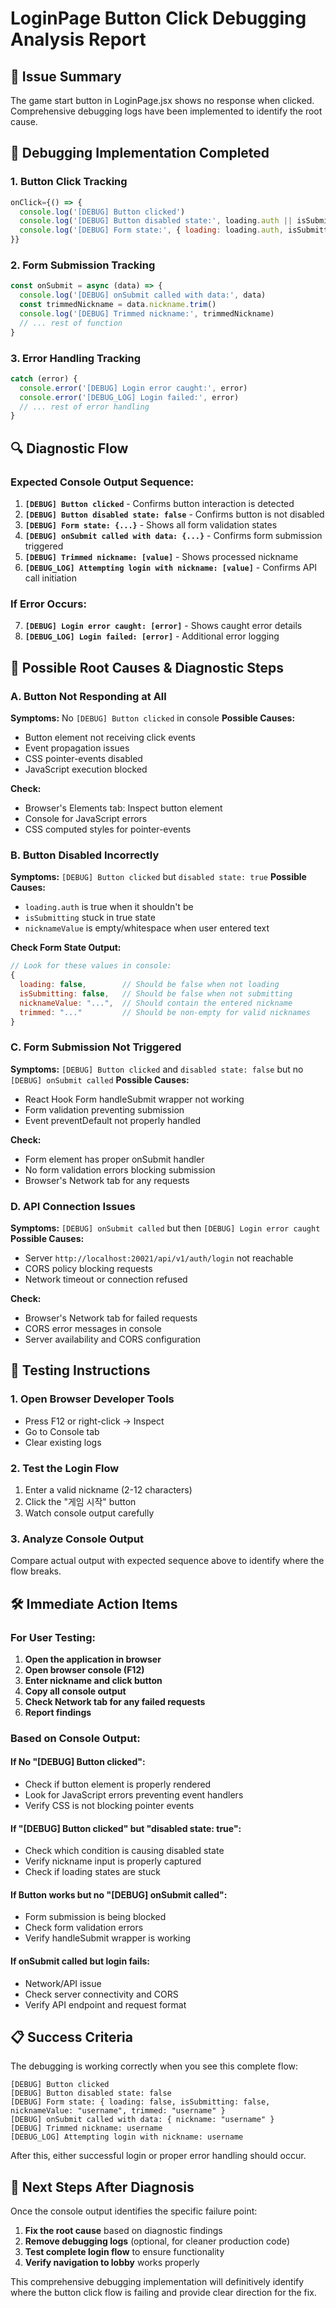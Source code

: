 # LoginPage Button Click Debugging Analysis Report

## 🎯 Issue Summary
The game start button in LoginPage.jsx shows no response when clicked. Comprehensive debugging logs have been implemented to identify the root cause.

## 🔧 Debugging Implementation Completed

### 1. Button Click Tracking
```javascript
onClick={() => {
  console.log('[DEBUG] Button clicked')
  console.log('[DEBUG] Button disabled state:', loading.auth || isSubmitting || !nicknameValue?.trim())
  console.log('[DEBUG] Form state:', { loading: loading.auth, isSubmitting, nicknameValue, trimmed: nicknameValue?.trim() })
}}
```

### 2. Form Submission Tracking  
```javascript
const onSubmit = async (data) => {
  console.log('[DEBUG] onSubmit called with data:', data)
  const trimmedNickname = data.nickname.trim()
  console.log('[DEBUG] Trimmed nickname:', trimmedNickname)
  // ... rest of function
}
```

### 3. Error Handling Tracking
```javascript
catch (error) {
  console.error('[DEBUG] Login error caught:', error)
  console.error('[DEBUG_LOG] Login failed:', error)
  // ... rest of error handling
}
```

## 🔍 Diagnostic Flow

### Expected Console Output Sequence:
1. **`[DEBUG] Button clicked`** - Confirms button interaction is detected
2. **`[DEBUG] Button disabled state: false`** - Confirms button is not disabled
3. **`[DEBUG] Form state: {...}`** - Shows all form validation states
4. **`[DEBUG] onSubmit called with data: {...}`** - Confirms form submission triggered
5. **`[DEBUG] Trimmed nickname: [value]`** - Shows processed nickname
6. **`[DEBUG_LOG] Attempting login with nickname: [value]`** - Confirms API call initiation

### If Error Occurs:
7. **`[DEBUG] Login error caught: [error]`** - Shows caught error details
8. **`[DEBUG_LOG] Login failed: [error]`** - Additional error logging

## 🚨 Possible Root Causes & Diagnostic Steps

### A. Button Not Responding at All
**Symptoms:** No `[DEBUG] Button clicked` in console
**Possible Causes:**
- Button element not receiving click events
- Event propagation issues
- CSS pointer-events disabled
- JavaScript execution blocked

**Check:**
- Browser's Elements tab: Inspect button element
- Console for JavaScript errors
- CSS computed styles for pointer-events

### B. Button Disabled Incorrectly
**Symptoms:** `[DEBUG] Button clicked` but `disabled state: true`
**Possible Causes:**
- `loading.auth` is true when it shouldn't be
- `isSubmitting` stuck in true state
- `nicknameValue` is empty/whitespace when user entered text

**Check Form State Output:**
```javascript
// Look for these values in console:
{
  loading: false,        // Should be false when not loading
  isSubmitting: false,   // Should be false when not submitting
  nicknameValue: "...",  // Should contain the entered nickname
  trimmed: "..."         // Should be non-empty for valid nicknames
}
```

### C. Form Submission Not Triggered
**Symptoms:** `[DEBUG] Button clicked` and `disabled state: false` but no `[DEBUG] onSubmit called`
**Possible Causes:**
- React Hook Form handleSubmit wrapper not working
- Form validation preventing submission
- Event preventDefault not properly handled

**Check:**
- Form element has proper onSubmit handler
- No form validation errors blocking submission
- Browser's Network tab for any requests

### D. API Connection Issues
**Symptoms:** `[DEBUG] onSubmit called` but then `[DEBUG] Login error caught`
**Possible Causes:**
- Server `http://localhost:20021/api/v1/auth/login` not reachable
- CORS policy blocking requests
- Network timeout or connection refused

**Check:**
- Browser's Network tab for failed requests
- CORS error messages in console
- Server availability and CORS configuration

## 🎯 Testing Instructions

### 1. Open Browser Developer Tools
- Press F12 or right-click → Inspect
- Go to Console tab
- Clear existing logs

### 2. Test the Login Flow
1. Enter a valid nickname (2-12 characters)
2. Click the "게임 시작" button
3. Watch console output carefully

### 3. Analyze Console Output
Compare actual output with expected sequence above to identify where the flow breaks.

## 🛠️ Immediate Action Items

### For User Testing:
1. **Open the application in browser**
2. **Open browser console (F12)**
3. **Enter nickname and click button**
4. **Copy all console output**
5. **Check Network tab for any failed requests**
6. **Report findings**

### Based on Console Output:

#### If No "[DEBUG] Button clicked":
- Check if button element is properly rendered
- Look for JavaScript errors preventing event handlers
- Verify CSS is not blocking pointer events

#### If "[DEBUG] Button clicked" but "disabled state: true":
- Check which condition is causing disabled state
- Verify nickname input is properly captured
- Check if loading states are stuck

#### If Button works but no "[DEBUG] onSubmit called":
- Form submission is being blocked
- Check form validation errors
- Verify handleSubmit wrapper is working

#### If onSubmit called but login fails:
- Network/API issue
- Check server connectivity and CORS
- Verify API endpoint and request format

## 📋 Success Criteria

The debugging is working correctly when you see this complete flow:
```
[DEBUG] Button clicked
[DEBUG] Button disabled state: false
[DEBUG] Form state: { loading: false, isSubmitting: false, nicknameValue: "username", trimmed: "username" }
[DEBUG] onSubmit called with data: { nickname: "username" }
[DEBUG] Trimmed nickname: username
[DEBUG_LOG] Attempting login with nickname: username
```

After this, either successful login or proper error handling should occur.

## 🔄 Next Steps After Diagnosis

Once the console output identifies the specific failure point:
1. **Fix the root cause** based on diagnostic findings
2. **Remove debugging logs** (optional, for cleaner production code)  
3. **Test complete login flow** to ensure functionality
4. **Verify navigation to lobby** works properly

This comprehensive debugging implementation will definitively identify where the button click flow is failing and provide clear direction for the fix.